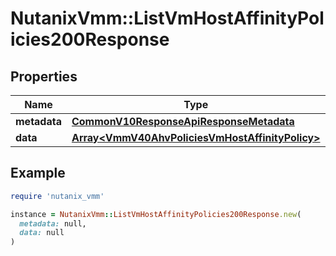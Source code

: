 # NutanixVmm::ListVmHostAffinityPolicies200Response

## Properties

| Name | Type | Description | Notes |
| ---- | ---- | ----------- | ----- |
| **metadata** | [**CommonV10ResponseApiResponseMetadata**](CommonV10ResponseApiResponseMetadata.md) |  | [optional] |
| **data** | [**Array&lt;VmmV40AhvPoliciesVmHostAffinityPolicy&gt;**](VmmV40AhvPoliciesVmHostAffinityPolicy.md) |  | [optional] |

## Example

```ruby
require 'nutanix_vmm'

instance = NutanixVmm::ListVmHostAffinityPolicies200Response.new(
  metadata: null,
  data: null
)
```

